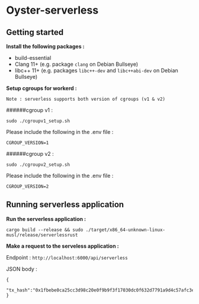 # Oyster-serverless

## Getting started

<b>Install the following packages : </b>

* build-essential 
* Clang 11+ (e.g. package `clang` on Debian Bullseye)
* libc++ 11+ (e.g. packages `libc++-dev` and `libc++abi-dev` on Debian Bullseye)

<b>Setup cgroups for workerd :</b>

`Note : serverless supports both version of cgroups (v1 & v2)`

######cgroup v1 :
```
sudo ./cgroupv1_setup.sh
```

Please include the following in the .env file : 

```
CGROUP_VERSION=1
```

######cgroup v2 :
```
sudo ./cgroupv2_setup.sh
```

Please include the following in the .env file : 

```
CGROUP_VERSION=2
```



## Running serverless application

<b>Run the serverless application :</b>

```
cargo build --release && sudo ./target/x86_64-unknown-linux-musl/release/serverlessrust
```

<b>Make a request to the serveless application :</b>

Endpoint : `http://localhost:6000/api/serverless`

JSON body :

```
{
    "tx_hash":"0x1fbebe0ca25cc3d98c20e0f9b9f3f17030dc0f632d7791a9d4c57afc3e4524fe"
}
```
